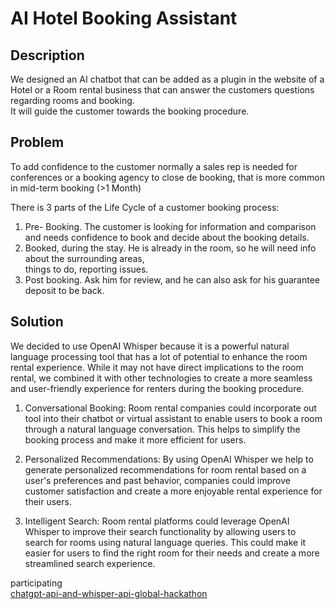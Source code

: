 # AI Hotel Booking Assistant


## Description

We designed an AI chatbot that can be added as a plugin in the website of a Hotel or a Room rental business that can answer the customers questions regarding rooms and booking.  
It will guide the customer towards the booking procedure.

## Problem

To add confidence to the customer normally a sales rep is needed for conferences or a booking agency to close de booking, that is more common in mid-term booking (>1 Month)


There is 3 parts of the Life Cycle of a customer booking process:
1. Pre- Booking. The customer is looking for information and comparison and needs confidence to book and decide about the booking details.
2. Booked, during the stay. He is already in the room, so he will need info about the surrounding areas,  
    things to do, reporting issues.
3. Post booking. Ask him for review, and he can also ask for his guarantee deposit to be back.

## Solution 

We decided to use OpenAI Whisper because it is a powerful natural language processing tool that has a lot of potential to enhance the room rental experience. While it may not have direct implications to the room rental, we combined it with other technologies to create a more seamless and user-friendly experience for renters during the booking procedure.

1. Conversational Booking: Room rental companies could incorporate out tool into their chatbot or virtual assistant to enable users to book a room through a natural language conversation. This helps to simplify the booking process and make it more efficient for users.

2. Personalized Recommendations: By using OpenAI Whisper we help to generate personalized recommendations for room rental based on a user's preferences and past behavior, companies could improve customer satisfaction and create a more enjoyable rental experience for their users.

3. Intelligent Search: Room rental platforms could leverage OpenAI Whisper to improve their search functionality by allowing users to search for rooms using natural language queries. This could make it easier for users to find the right room for their needs and create a more streamlined search experience.


participating  
[chatgpt-api-and-whisper-api-global-hackathon](https://lablab.ai/event/chatgpt-api-and-whisper-api-global-hackathon)  
